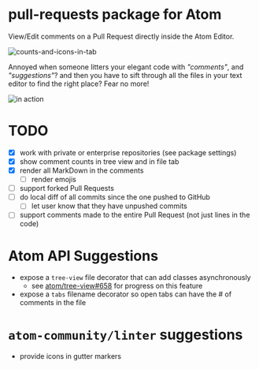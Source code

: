 # pull-requests package for Atom

View/Edit comments on a Pull Request directly inside the Atom Editor.

![counts-and-icons-in-tab](https://cloud.githubusercontent.com/assets/253202/11326511/82360626-9139-11e5-8466-ed2d356cb0d8.png)

Annoyed when someone litters your elegant code with _"comments"_, and _"suggestions"_? and then you have to sift through all the files in your text editor to find the right place? Fear no more!

![in action](https://cloud.githubusercontent.com/assets/253202/11237087/a3568100-8dab-11e5-8d9d-3bc9cc3dc5af.gif)

# TODO

- [x] work with private or enterprise repositories (see package settings)
- [x] show comment counts in tree view and in file tab
- [x] render all MarkDown in the comments
  - [ ] render emojis
- [ ] support forked Pull Requests
- [ ] do local diff of all commits since the one pushed to GitHub
  - [ ] let user know that they have unpushed commits
- [ ] support comments made to the entire Pull Request (not just lines in the code)

# Atom API Suggestions

- expose a `tree-view` file decorator that can add classes asynchronously
  - see [atom/tree-view#658](https://github.com/atom/tree-view/pull/658) for progress on this feature
- expose a `tabs` filename decorator so open tabs can have the # of comments in the file

# `atom-community/linter` suggestions

- provide icons in gutter markers
